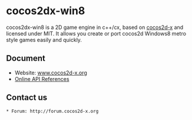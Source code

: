 cocos2dx-win8
=====================

cocos2dx-win8 is a 2D game engine in c++/cx, based on [cocos2d-x][1] and licensed under MIT. It allows you create or port cocos2d Windows8 metro style games easily and quickly.

Document
---------------------

   * Website: www.cocos2d-x.org
   * [Online API References][2]

Contact us
---------------------

    * Forum: http://forum.cocos2d-x.org
   
[1]: http://www.cocos2d-x.org "cocos2d-x"
[2]: http://www.cocos2d-x.org/embedded/cocos2d-x/classes.html "API References"
